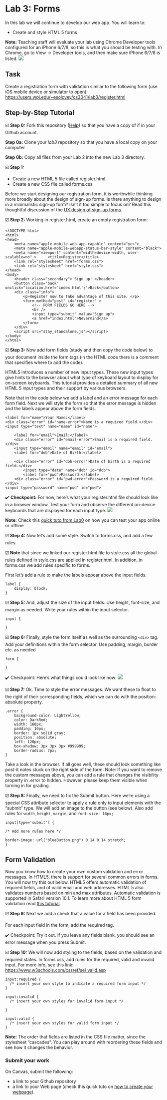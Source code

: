 
# Lab 3:  Forms

In this lab we will continue to develop our web app. You will learn to:

- Create and style HTML 5 forms

**Note:** Teaching staff will evaluate your lab using Chrome Developer tools configured for an iPhone 6/7/8, so this is what you should be testing with. In Chrome, go to View -> Developer tools, and then make sure iPhone 6/7/8 is listed.
![](https://github.com/cs3041-B23/lab3/blob/main/img/image1.png)

## Task

Create a registration form with validation similar to the following form (use iOS mobile device or simulator to open):
https://users.wpi.edu/~esolovey/cs3041/lab3/register.html

## Step-by-Step Tutorial

☑️ **Step 0:** Fork this repository ([Help](https://help.github.com/en/github/getting-started-with-github/fork-a-repo)) so that you have a copy of if in your Github account. 

**Step 0a:** Clone your *lab3* repository so that you have a local copy on your computer

**Step 0b:** Copy all files from your Lab 2 into the new Lab 3 directory. 

☑️ **Step 1:** 
- Create a new HTML 5 file called register.html. 
- Create a new CSS file called forms.css

Before we start designing our registration form, it is worthwhile thinking more broadly about the design of sign-up forms. Is there anything to design in a minimalistic sign-up form? Isn’t it too simple to focus on? Read this thoughtful discussion of the [UX design of sign-up forms](https://designmodo.com/ux-sign-up-form/).
 
☑️ **Step 2:** Working in register.html, create an empty registration form:
```
<!DOCTYPE html> 
<html>   
<head>     
	<meta name="apple-mobile-web-app-capable" content="yes">    
	<meta name="apple-mobile-webapp-status-bar-style" content="black">
	<meta name="viewport" content="width=device-width, user-scalable=no" >     <title>Register</title>     
	<link rel="stylesheet" href="forms.css">
	<link rel="stylesheet" href="style.css">
</head>   
<body> 	
	<header class="secondary"> Sign up! </header>     
	<button class="back" onclick="location.href='index.html';">Back</button>     
	<div class="info">     
		<p>Register now to take advantage of this site. </p>    
		<form method="post" id="register" >             
			<!-- FORM FIELDS GO HERE -->       
			<br />       
			<input type="submit" value="Sign up">       
			<a href="index.html">Nevermind</a>      
		</form>          
	</div> 
	<script src="stay_standalone.js"></script>         
</body> 
</html>
```
☑️ **Step 3:** Now add form fields (study and then copy the code below) to your document inside the form tags (in the HTML code there is a comment that specifies where to add the code). 

HTML5 introduces a number of new input types. These new input types give hints to the browser about what type of keyboard layout to display for on-screen keyboards. This tutorial provides a detailed summary of all new HTML 5 input types and their support by various browsers.

Note that in the code below we add a label and an error message for each form field. Next we will style  the form so that the error message is hidden and the labels appear above the form fields.

```
<label for="name">Your Name:</label>
<div class="error" id="name-error">Name is a required field.</div>
<input type="text" name="name" id="name">

	<label for="email">Email:</label>
	<div class="error" id="email-error">Email is a required field.</div>
	<input type="email" name="email" id="email">
	<label for="dob">Date of Birth:</label>

	<div class="error" id="dob-error">Date of birth is a required field.</div>
		<input type="date" name="dob" id="dob">  
		<label for="pwd">Password:</label>
	<div class="error" id="pwd-error">Password is a required field.</div>       
<input type="password" name="pwd" id="pwd">
```

✔️ **Checkpoint:** For now, here’s what your register.html file should look like in a browser window. 
Test your form and observe the different on-device keyboards that are displayed for each input type.
![](https://github.com/cs3041-B23/lab3/blob/main/img/image3.png) 

**Note:** Check this [quick tuto from Lab0](https://github.com/cs3041-B23/lab0#4-create-your-gh-pages-branch) on how you can test your app online or offline

☑️ **Step 4:** Now let’s add some style. Switch to forms.css, and add a few rules. 

☑️ **Note** that since we linked our register.html file to style.css all the global rules defined in style.css are applied in register.html. In addition, in forms.css we add rules specific to forms.

First let’s add a rule to make the labels appear above the input fields.
```
label {
	display: block;
}
```
☑️ **Step 5:** And, adjust the size of the input fields. Use height, font-size, and margin as needed. Write your rules within the input selector.
```
input {

}
```
☑️ **Step 6:** Finally, style the form itself as well as the surrounding `<div>` tag. Add your definitions within the form selector. Use padding, margin, border etc. as needed
```
form {

} 
```

✔️ Checkpoint: Here’s what things could look like now: 
![](https://github.com/cs3041-B23/lab3/blob/main/img/image2.png)

☑️ **Step 7:** Ok. Time to style the error messages. We want these to float to the right of their corresponding fields, which we can do with the position: absolute property.
```
.error {
	background-color: LightYellow;
	color: DarkRed;
	width: 160px;
	padding: 10px;
	border: 1px solid gray;
	position: absolute;
	left: 120px;
	box-shadow: 3px 3px 3px #999999;
	border-radius: 7px;
}
```
Take a look in the browser. If all goes well, these should look something like post-it notes stuck on the right side of the form. 
Note: If you want to remove the custom messages above, you can add a rule that changes the visibility property in .error to hidden. However, please keep them visible when turning in for grading. 


☑️ **Step 8:** Finally, we need to fix the Submit button. Here we’re using a special CSS attribute selector to apply a rule only to input elements with the “submit” type.  We will add an image to the button (see below). Also add rules for `width`, `height`, `margin`, and `font-size: 16px;`
```
input[type='submit'] {
	
/* Add more rules here */
	
border-image: url("blueButton.png") 0 14 0 14 stretch;
} 
```

## Form Validation

Now you know how to create your own custom validation and error messages. In HTML5, there is support for several common errors in forms. You will now try this out below. 
HTML5 offers automatic validation of required fields, and of valid email and web addresses. HTML 5 also validates numbers based on min and max attributes. Automatic validation is supported in Safari version 10.1. To learn more about HTML 5 form validation read [this tutorial](http://diveintohtml5.info/forms.html).

☑️ **Step 9:** Next we add a check that a value for a field has been provided.

For each input field in the form, add the required tag.

✔️ Checkpoint: Try it out. If you leave any fields blank, you should see an error message when you press Submit.  

☑️ **Step 10:** We will now add styling to the fields, based on the validation and required states. In forms.css, add rules for the required, valid and invalid input. For more info, see this link: https://www.w3schools.com/cssref/sel_valid.asp
```
input:required {
  /* insert your own style to indicate a required form input */
}

input:invalid {
  /* insert your own styles for invalid form input */
 
}

input:valid {
  /* insert your own styles for valid form input */
}
```
**Note:** The order that fields are listed in the CSS file matter, since the stylesheet “cascades”. You can play around with reordering these fields and see how it changes the behavior.

### Submit your work
On Canvas, submit the following: 
- a link to your Github repository
- a link to your Web page (check this quick tuto on [how to create your webpage](https://github.com/cs3041-B23/lab0#4-create-your-gh-pages-branch)).
